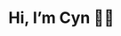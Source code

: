 # Hi, I’m Cyn 🖤💗

<!--
### New to coding
Current WGU student learning Python & building tiny projects.

### What I’m learning now
- Python basics → data structures, testing, automation
- Git & GitHub workflows (branches, PRs, CI)

### Repos to check out
- 🪄 Learning-Python-2025 — daily practice + notes
- 🎲 Magic 8 Ball — simple CLI with tests and GitHub Actions

### Let’s connect
- Working on: consistent commits (green squares!)

-->
